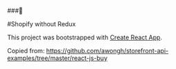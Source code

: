 ###🛒

#Shopify without Redux

This project was bootstrapped with [Create React App](https://github.com/facebook/create-react-app).

Copied from: https://github.com/awongh/storefront-api-examples/tree/master/react-js-buy
